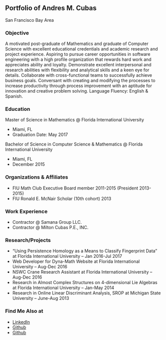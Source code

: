 <!-- ## Welcome to GitHub Pages

You can use the [editor on GitHub](https://github.com/acuba001/acuba001.github.io/edit/master/index.md) to maintain and preview the content for your website in Markdown files.

Whenever you commit to this repository, GitHub Pages will run [Jekyll](https://jekyllrb.com/) to rebuild the pages in your site, from the content in your Markdown files.

### Markdown

Markdown is a lightweight and easy-to-use syntax for styling your writing. It includes conventions for

```markdown
Syntax highlighted code block

# Header 1
## Header 2
### Header 3

- Bulleted
- List

1. Numbered
2. List

**Bold** and _Italic_ and `Code` text

[Link](url) and ![Image](src)
```

For more details see [GitHub Flavored Markdown](https://guides.github.com/features/mastering-markdown/).

### Jekyll Themes

Your Pages site will use the layout and styles from the Jekyll theme you have selected in your [repository settings](https://github.com/acuba001/acuba001.github.io/settings). The name of this theme is saved in the Jekyll `_config.yml` configuration file.

### Support or Contact

Having trouble with Pages? Check out our [documentation](https://help.github.com/categories/github-pages-basics/) or [contact support](https://github.com/contact) and we’ll help you sort it out. -->

## Portfolio of Andres M. Cubas

San Francisco Bay Area

### Objective

A motivated post-graduate of Mathematics and graduate of Computer Science with excellent educational credentials and
academic research and project experience. Aspiring to pursue career opportunities in software engineering with a high profile
organization that rewards hard work and appreciates ability and loyalty. Demonstrate excellent interpersonal and research
abilities with flexibility and analytical skills and a keen eye for details. Collaborate with cross-functional teams to successfully
achieve business goals. Conversant with creating and modifying the processes to increase productivity through process
improvement with an aptitude for innovation and creative problem solving. Language Fluency: English & Spanish.

### Education

Master of Science in Mathematics @ Florida International University 
  - Miami, FL 
  - Graduation Date: May 2017

Bachelor of Science in Computer Science & Mathematics @ Florida International University
  - Miami, FL
  - December 2015

### Organizations & Affiliates

- FIU Math Club Executive Board member 2011-2015 (President 2013-2015)
- FIU Ronald E. McNair Scholar (10th cohort) 2013

### Work Experience

- Contractor @ Samana Group LLC.
- Contractor @ Milton Cubas P.E., INC.

### Research/Projects

- “Using Persistence Homology as a Means to Classify Fingerprint Data” at Florida International University – Jan 2016-Jul 2017
- Web Developer for Dyna-Math Website at Florida International University – Aug-Dec 2016
- NSWC Crane Research Assistant at Florida International University – Aug-Dec 2016
- Research in Almost Complex Structures on 4-dimensional Lie Algebras at Florida International University – Jan-May 2014
- Research in Online Linear Discriminant Analysis, SROP at Michigan State University – June-Aug 2013

### Find Me Also at

- [LinkedIn](linkedin.com/in/andresmcubas)
- [Github](https://github.com/acuba001)
- [Github](https://github.com/acubas)